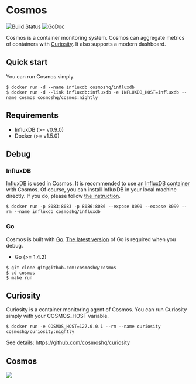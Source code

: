 # Cosmos

[![Build Status](https://travis-ci.org/cosmos-io/cosmos.svg?branch=master)](https://travis-ci.org/cosmos-io/cosmos) [![GoDoc](https://godoc.org/github.com/cosmos-io/cosmos?status.svg)](https://godoc.org/github.com/cosmos-io/cosmos)

Cosmos is a container monitoring system. Cosmos can aggregate metrics of containers with [Curiosity](https://github.com/cosmos-io/curiosity). It also supports a modern dashboard.

## Quick start

You can run Cosmos simply.

```
$ docker run -d --name influxdb cosmoshq/influxdb
$ docker run -d --link influxdb:influxdb -e INFLUXDB_HOST=influxdb --name cosmos cosmoshq/cosmos:nightly
```

## Requirements
* InfluxDB (>= v0.9.0)
* Docker (>= v1.5.0)

## Debug

### InfluxDB

[InfluxDB](http://influxdb.com) is used in Cosmos. It is recommended to use [an InfluxDB container](https://registry.hub.docker.com/u/cosmoshq/influxdb/) with Cosmos. Of course, you can install InfluxDB in your local machine directly. If you do, please follow [the instruction](http://influxdb.com/download/).
```
$ docker run -p 8083:8083 -p 8086:8086 --expose 8090 --expose 8099 --rm --name influxdb cosmoshq/influxdb
```

### Go

Cosmos is built with [Go](http://golang.org). [The latest version](https://golang.org/dl/) of Go is required when you debug.

* Go (>= 1.4.2)

```
$ git clone git@github.com:cosmoshq/cosmos
$ cd cosmos
$ make run
```

## Curiosity 

Curiosity is a container monitoring agent of Cosmos. You can run Curiosity simply with your COSMOS_HOST variable.

```
$ docker run -e COSMOS_HOST=127.0.0.1 --rm --name curiosity cosmoshq/curiosity:nightly
```
See details: https://github.com/cosmoshq/curiosity

## Cosmos

<img src="https://raw.githubusercontent.com/cosmos-io/cosmos/master/screenshot.png">